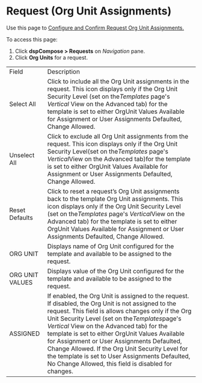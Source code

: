 # Request (Org Unit Assignments)

<div class="use">

Use this page to [Configure and Confirm Request Org Unit
Assignments.](../Use_Cases/Request_Org_Unit_Assignments.htm)

</div>

To access this page:

1.  Click <span style="font-weight: bold;">dspCompose \> Requests</span>
    on *Navigation* pane.
2.  Click <span style="font-weight: bold;">Org Units</span> for a
    request.

|                 |                                                                                                                                                                                                                                                                                                                                                                                                                                                                                                                                                                                                       |
| --------------- | ----------------------------------------------------------------------------------------------------------------------------------------------------------------------------------------------------------------------------------------------------------------------------------------------------------------------------------------------------------------------------------------------------------------------------------------------------------------------------------------------------------------------------------------------------------------------------------------------------- |
| Field           | Description                                                                                                                                                                                                                                                                                                                                                                                                                                                                                                                                                                                           |
| Select All      | Click to include all the Org Unit assignments in the request. This icon displays only if the Org Unit Security Level (set on the<span style="font-style: italic;">Templates</span> page's <span style="font-style: italic;">Vertical</span> View on the Advanced tab) for the template is set to either OrgUnit Values Available for Assignment or User Assignments Defaulted, Change Allowed.                                                                                                                                                                                                        |
| Unselect All    | Click to exclude all Org Unit assignments from the request. This icon displays only if the Org Unit Security Level(set on the<span style="font-style: italic;">Templates</span> page's <span style="font-style: italic;">Vertical</span><span style="font-style: normal;">View on the Advanced tab)</span>for the template is set to either OrgUnit Values Available for Assignment or User Assignments Defaulted, Change Allowed.                                                                                                                                                                    |
| Reset Defaults  | Click to reset a request’s Org Unit assignments back to the template Org Unit assignments. This icon displays only if the Org Unit Security Level (set on the<span style="font-style: italic;">Templates</span> page's <span style="font-style: italic;">Vertical</span><span style="font-style: normal;">View on the Advanced tab)</span> for the template is set to either OrgUnit Values Available for Assignment or User Assignments Defaulted, Change Allowed.                                                                                                                                   |
| ORG UNIT        | Displays name of Org Unit configured for the template and available to be assigned to the request.                                                                                                                                                                                                                                                                                                                                                                                                                                                                                                    |
| ORG UNIT VALUES | Displays value of the Org Unit configured for the template and available to be assigned to the request.                                                                                                                                                                                                                                                                                                                                                                                                                                                                                               |
| ASSIGNED        | If enabled, the Org Unit is assigned to the request. If disabled, the Org Unit is not assigned to the request. This field is allows changes only if the Org Unit Security Level (set on the<span style="font-style: italic;">Templates</span>page's <span style="font-style: italic;">Vertical</span> View on the Advanced tab) for the template is set to either OrgUnit Values Available for Assignment or User Assignments Defaulted, Change Allowed. If the Org Unit Security Level for the template is set to User Assignments Defaulted, No Change Allowed, this field is disabled for changes. |
